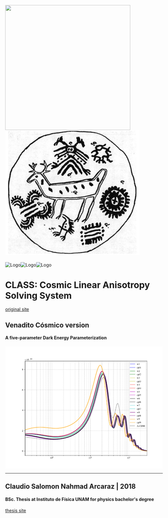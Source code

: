 <img src="https://masdemx.com/wp-content/uploads/2016/10/venado-arte-huichol-1-1-1.jpg" height="400" width="400" align="middle"><img src="universo.jpg" height="400">

<img src="http://books.openedition.org/cemca/docannexe/image/2223/img-2.jpg" alt="Logo" height="200" width="200" align="middle"><img src="https://scontent-sin6-1.cdninstagram.com/vp/cb98b3b3536762a160c8ab3496dfd86f/5B9991D7/t51.2885-15/s320x320/e35/c138.0.803.803/28754140_810930629099225_8992432087730487296_n.jpg" alt="Logo" height="230" width="230" align="middle"><img src="https://i.pinimg.com/originals/68/0a/b0/680ab0766d762f58282bf73b42b1a20b.jpg" alt="Logo" height="190" width="190" align="middle">

# CLASS: Cosmic Linear Anisotropy Solving System
  [original site](https://github.com/lesgourg/class_public)

## Venadito Cósmico version
#### A five-parameter Dark Energy Parameterization 

<img src="comparison1.png" align="middle" height="70%">

*************************************************************************
## Claudio Salomon Nahmad Arcaraz | 2018
#### BSc. Thesis at Instituto de Física UNAM for physics bachelor's degree
  [thesis site](https://github.com/ClaudioNahmad/thesis_BSc)

